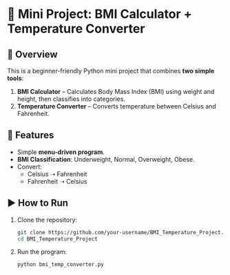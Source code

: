 # 🧮 Mini Project: BMI Calculator + Temperature Converter

## 📌 Overview
This is a beginner-friendly Python mini project that combines **two simple tools**:
1. **BMI Calculator** – Calculates Body Mass Index (BMI) using weight and height, then classifies into categories.
2. **Temperature Converter** – Converts temperature between Celsius and Fahrenheit.

## 🚀 Features
- Simple **menu-driven program**.
- **BMI Classification**: Underweight, Normal, Overweight, Obese.
- Convert:
  - Celsius ➝ Fahrenheit
  - Fahrenheit ➝ Celsius


## ▶️ How to Run
1. Clone the repository:
   ```bash
   git clone https://github.com/your-username/BMI_Temperature_Project.git
   cd BMI_Temperature_Project
2. Run the program:
   ```bash
   python bmi_temp_converter.py
